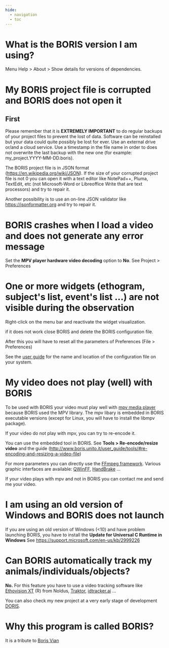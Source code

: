 ```yaml
---
hide:
  - navigation
  - toc
---
```



# What is the BORIS version I am using?

Menu Help > About > Show details for versions of dependencies.



# My BORIS project file is corrupted and BORIS does not open it


## First

Please remember that it is **EXTREMELY IMPORTANT** to do regular backups
of your project files to prevent the lost of data. Software can be
reinstalled but your data could quite possibly be lost for ever. Use an
external drive or/and a cloud service. Use a timestamp in the file name
in order to does not overwrite the last backup with the new one (for
example: my_project.YYYY-MM-DD.boris).

The BORIS project file is in JSON format
(<https://en.wikipedia.org/wiki/JSON>). If the size of your corrupted
project file is not 0 you can open it with a text editor like NotePad++,
Pluma, TextEdit, etc (not Microsoft-Word or Libreoffice Write that are
text processors) and try to repair it.

Another possibility is to use an on-line JSON validator like
<https://jsonformatter.org> and try to repair it.




# BORIS crashes when I load a video and does not generate any error message

Set the **MPV player hardware video decoding** option to **No**. See Project > Preferences




# One or more widgets (ethogram, subject's list, event's list ...) are not visible during the observation


Right-click on the menu bar and reactivate the widget visualization.

if it does not work close BORIS and delete the BORIS configuration file.

After this you will have to reset all the parameters of Preferences (File > Preferences)

See the [user guide](http://www.boris.unito.it/user_guide/various/#configuration-files)
for the name and location of the configuration file on your system.



# My video does not play (well) with BORIS


To be used with BORIS your video must play well with [mpv media player](https://mpv.io) because BORIS used the MPV library.
The mpv libary is embedded in BORIS executable versions (except for Linux, you will have to install the libmpv package).

If your video do not play with mpv, you can try to re-encode it.

You can use the embedded tool in BORIS. See **Tools > Re-encode/resize video** and the guide
(<http://www.boris.unito.it/user_guide/tools/#re-encoding-and-resizing-a-video-file>)

For more parameters you can directly use the [FFmpeg framework](https://www.ffmpeg.org).
Various graphic interfaces are available:
[QWinFF](http://qwinff.github.io),
[HandBrake](https://handbrake.fr) ...

If your video plays with mpv and not in BORIS you can contact me and send me your video.



# I am using an old version of Windows and BORIS does not launch


If you are using an old version of Windows (<10) and have problem
launching BORIS, you have to install the **Update for Universal C Runtime in Windows** See <https://support.microsoft.com/en-us/kb/2999226>




# Can BORIS automatically track my animals/individuals/objects?


**No.** For this feature you have to use a video tracking software like
[Ethovision
XT](http://www.noldus.com/animal-behavior-research/products/ethovision-xt)
(R) from Noldus, [Traktor](https://github.com/vivekhsridhar/tracktor),
[idtracker.ai](https://idtracker.ai) ...

You can also check my new project at a very early stage of development
[DORIS](https://github.com/olivierfriard/DORIS).



# Why this program is called BORIS?


It is a tribute to [Boris
Vian](https://en.wikipedia.org/wiki/Boris_Vian)
